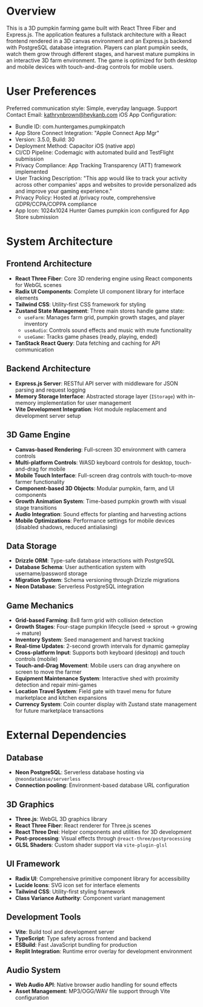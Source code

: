 # Overview

This is a 3D pumpkin farming game built with React Three Fiber and Express.js. The application features a fullstack architecture with a React frontend rendered in a 3D canvas environment and an Express.js backend with PostgreSQL database integration. Players can plant pumpkin seeds, watch them grow through different stages, and harvest mature pumpkins in an interactive 3D farm environment. The game is optimized for both desktop and mobile devices with touch-and-drag controls for mobile users.

# User Preferences

Preferred communication style: Simple, everyday language.
Support Contact Email: kathrynbrown@heykanb.com
iOS App Configuration: 
- Bundle ID: com.huntergames.pumpkinpatch
- App Store Connect Integration: "Apple Connect App Mgr"
- Version: 3.5.0, Build: 30
- Deployment Method: Capacitor iOS (native app)
- CI/CD Pipeline: Codemagic with automated build and TestFlight submission
- Privacy Compliance: App Tracking Transparency (ATT) framework implemented
- User Tracking Description: "This app would like to track your activity across other companies' apps and websites to provide personalized ads and improve your gaming experience."
- Privacy Policy: Hosted at /privacy route, comprehensive GDPR/CCPA/COPPA compliance
- App Icon: 1024x1024 Hunter Games pumpkin icon configured for App Store submission

# System Architecture

## Frontend Architecture
- **React Three Fiber**: Core 3D rendering engine using React components for WebGL scenes
- **Radix UI Components**: Complete UI component library for interface elements
- **Tailwind CSS**: Utility-first CSS framework for styling
- **Zustand State Management**: Three main stores handle game state:
  - `useFarm`: Manages farm grid, pumpkin growth stages, and player inventory
  - `useAudio`: Controls sound effects and music with mute functionality
  - `useGame`: Tracks game phases (ready, playing, ended)
- **TanStack React Query**: Data fetching and caching for API communication

## Backend Architecture
- **Express.js Server**: RESTful API server with middleware for JSON parsing and request logging
- **Memory Storage Interface**: Abstracted storage layer (`IStorage`) with in-memory implementation for user management
- **Vite Development Integration**: Hot module replacement and development server setup

## 3D Game Engine
- **Canvas-based Rendering**: Full-screen 3D environment with camera controls
- **Multi-platform Controls**: WASD keyboard controls for desktop, touch-and-drag for mobile
- **Mobile Touch Interface**: Full-screen drag controls with touch-to-move farmer functionality
- **Component-based 3D Objects**: Modular pumpkin, farm, and UI components
- **Growth Animation System**: Time-based pumpkin growth with visual stage transitions
- **Audio Integration**: Sound effects for planting and harvesting actions
- **Mobile Optimizations**: Performance settings for mobile devices (disabled shadows, reduced antialiasing)

## Data Storage
- **Drizzle ORM**: Type-safe database interactions with PostgreSQL
- **Database Schema**: User authentication system with username/password storage
- **Migration System**: Schema versioning through Drizzle migrations
- **Neon Database**: Serverless PostgreSQL integration

## Game Mechanics
- **Grid-based Farming**: 8x8 farm grid with collision detection
- **Growth Stages**: Four-stage pumpkin lifecycle (seed → sprout → growing → mature)
- **Inventory System**: Seed management and harvest tracking
- **Real-time Updates**: 2-second growth intervals for dynamic gameplay
- **Cross-platform Input**: Supports both keyboard (desktop) and touch controls (mobile)
- **Touch-and-Drag Movement**: Mobile users can drag anywhere on screen to move the farmer
- **Equipment Maintenance System**: Interactive shed with proximity detection and repair mini-games
- **Location Travel System**: Field gate with travel menu for future marketplace and kitchen expansions
- **Currency System**: Coin counter display with Zustand state management for future marketplace transactions

# External Dependencies

## Database
- **Neon PostgreSQL**: Serverless database hosting via `@neondatabase/serverless`
- **Connection pooling**: Environment-based database URL configuration

## 3D Graphics
- **Three.js**: WebGL 3D graphics library
- **React Three Fiber**: React renderer for Three.js scenes
- **React Three Drei**: Helper components and utilities for 3D development
- **Post-processing**: Visual effects through `@react-three/postprocessing`
- **GLSL Shaders**: Custom shader support via `vite-plugin-glsl`

## UI Framework
- **Radix UI**: Comprehensive primitive component library for accessibility
- **Lucide Icons**: SVG icon set for interface elements
- **Tailwind CSS**: Utility-first styling framework
- **Class Variance Authority**: Component variant management

## Development Tools
- **Vite**: Build tool and development server
- **TypeScript**: Type safety across frontend and backend
- **ESBuild**: Fast JavaScript bundling for production
- **Replit Integration**: Runtime error overlay for development environment

## Audio System
- **Web Audio API**: Native browser audio handling for sound effects
- **Asset Management**: MP3/OGG/WAV file support through Vite configuration